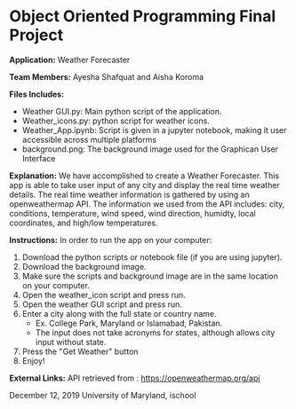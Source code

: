 # Object Oriented Programming Final Project

**Application:** Weather Forecaster

**Team Members:** Ayesha Shafquat and Aisha Koroma 

**Files Includes:** 
- Weather GUI.py: Main python script of the application. 
- Weather_icons.py: python script for weather icons.
- Weather_App.ipynb: Script is given in a jupyter notebook, making it user accessible across multiple platforms 
- background.png: The background image used for the Graphican User Interface 

**Explanation:** 
We have accomplished to create a Weather Forecaster. This app is able to take user input of any city and display the real time weather details. The real time weather information is gathered by using an openweathermap API. The information we used from the API includes: city, conditions, temperature, wind speed, wind direction, humidty, local coordinates, and high/low temperatures. 

**Instructions:**
In order to run the app on your computer:
1. Download the python scripts or notebook file (if you are using jupyter).
2. Download the background image. 
3. Make sure the scripts and background image are in the same location on your computer. 
4. Open the weather_icon script and press run. 
5. Open the weather GUI script and press run.
6. Enter a city along with the full state or country name. 
    - Ex. College Park, Maryland or Islamabad, Pakistan. 
    - The input does not take acronyms for states, although allows city input without state. 
7. Press the "Get Weather" button
8. Enjoy! 

**External Links:**
API retrieved from : https://openweathermap.org/api


December 12, 2019 
University of Maryland, ischool 
